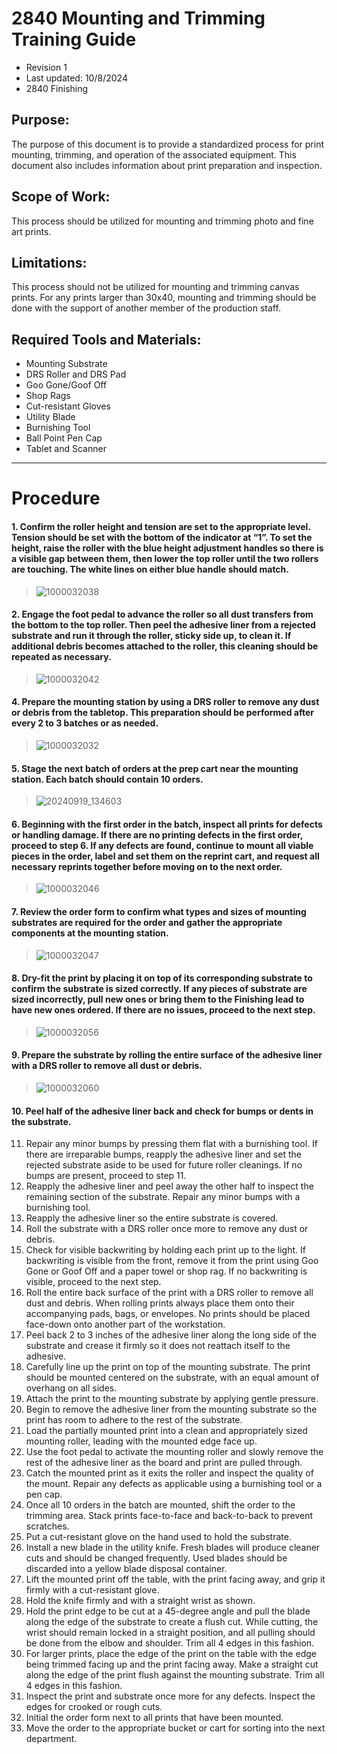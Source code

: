 # 2840 Mounting and Trimming Training Guide
- Revision 1
- Last updated: 10/8/2024
- 2840 Finishing

## Purpose:
The purpose of this document is to provide a standardized process for print mounting, trimming, and operation of the associated equipment.  This document also includes information about print preparation and inspection.

## Scope of Work:
This process should be utilized for mounting and trimming photo and fine art prints.

## Limitations:
This process should not be utilized for mounting and trimming canvas prints.  For any prints larger than 30x40, mounting and trimming should be done with the support of another member of the production staff.

## Required Tools and Materials:
- Mounting Substrate
- DRS Roller and DRS Pad
- Goo Gone/Goof Off
- Shop Rags
- Cut-resistant Gloves
- Utility Blade
- Burnishing Tool
- Ball Point Pen Cap
- Tablet and Scanner
---
# Procedure
#### 1.	Confirm the roller height and tension are set to the appropriate level.  Tension should be set with the bottom of the indicator at “1”.  To set the height, raise the roller with the blue height adjustment handles so there is a visible gap between them, then lower the top roller until the two rollers are touching.  The white lines on either blue handle should match.
>![1000032038](https://github.com/user-attachments/assets/530f7aa2-793d-4b8e-8eed-c1912898b0cc)

#### 2.	Engage the foot pedal to advance the roller so all dust transfers from the bottom to the top roller.  Then peel the adhesive liner from a rejected substrate and run it through the roller, sticky side up, to clean it.  If additional debris becomes attached to the roller, this cleaning should be repeated as necessary.
> ![1000032042](https://github.com/user-attachments/assets/b2fcaea7-233d-4757-990a-d97185254d16)

#### 4.  Prepare the mounting station by using a DRS roller to remove any dust or debris from the tabletop.  This preparation should be performed after every 2 to 3 batches or as needed.
> ![1000032032](https://github.com/user-attachments/assets/bc751daa-5973-4696-9348-051ee63ea42e)

#### 5.  Stage the next batch of orders at the prep cart near the mounting station. Each batch should contain 10 orders.
> ![20240919_134603](https://github.com/user-attachments/assets/46f5ef66-36f8-412c-acf9-1e72399e201c)

#### 6.	Beginning with the first order in the batch, inspect all prints for defects or handling damage.  If there are no printing defects in the first order, proceed to step 6.  If any defects are found, continue to mount all viable pieces in the order, label and set them on the reprint cart, and request all necessary reprints together before moving on to the next order.
> ![1000032046](https://github.com/user-attachments/assets/33fa0a65-7a63-4bcc-9ada-fe36ad4e73bb)

#### 7.	Review the order form to confirm what types and sizes of mounting substrates are required for the order and gather the appropriate components at the mounting station.
> ![1000032047](https://github.com/user-attachments/assets/26d2b55f-15f8-4d43-97b5-8ede43b70e4b)

#### 8.	Dry-fit the print by placing it on top of its corresponding substrate to confirm the substrate is sized correctly.  If any pieces of substrate are sized incorrectly, pull new ones or bring them to the Finishing lead to have new ones ordered.  If there are no issues, proceed to the next step.
> ![1000032056](https://github.com/user-attachments/assets/73c5aa00-7d06-4534-a8a5-3d6afd57d4bd)

#### 9.	Prepare the substrate by rolling the entire surface of the adhesive liner with a DRS roller to remove all dust or debris.
> ![1000032060](https://github.com/user-attachments/assets/c2f3a08a-da2a-408e-9b62-88a33d3f2fa3)

#### 10.	Peel half of the adhesive liner back and check for bumps or dents in the substrate.

11.	Repair any minor bumps by pressing them flat with a burnishing tool.  If there are irreparable bumps, reapply the adhesive liner and set the rejected substrate aside to be used for future roller cleanings.  If no bumps are present, proceed to step 11.
12.	Reapply the adhesive liner and peel away the other half to inspect the remaining section of the substrate.  Repair any minor bumps with a burnishing tool.
13.	Reapply the adhesive liner so the entire substrate is covered.
14.	Roll the substrate with a DRS roller once more to remove any dust or debris.
15.	Check for visible backwriting by holding each print up to the light.  If backwriting is visible from the front, remove it from the print using Goo Gone or Goof Off and a paper towel or shop rag.  If no backwriting is visible, proceed to the next step.
16.	Roll the entire back surface of the print with a DRS roller to remove all dust and debris.  When rolling prints always place them onto their accompanying pads, bags, or envelopes.  No prints should be placed face-down onto another part of the workstation.
17.	Peel back 2 to 3 inches of the adhesive liner along the long side of the substrate and crease it firmly so it does not reattach itself to the adhesive.
18.	Carefully line up the print on top of the mounting substrate.  The print should be mounted centered on the substrate, with an equal amount of overhang on all sides.
19.	Attach the print to the mounting substrate by applying gentle pressure.
20.	Begin to remove the adhesive liner from the mounting substrate so the print has room to adhere to the rest of the substrate.
21.	Load the partially mounted print into a clean and appropriately sized mounting roller, leading with the mounted edge face up.
22.	Use the foot pedal to activate the mounting roller and slowly remove the rest of the adhesive liner as the board and print are pulled through.
23.	Catch the mounted print as it exits the roller and inspect the quality of the mount.  Repair any defects as applicable using a burnishing tool or a pen cap.
24.	Once all 10 orders in the batch are mounted, shift the order to the trimming area.  Stack prints face-to-face and back-to-back to prevent scratches.
25.	Put a cut-resistant glove on the hand used to hold the substrate.
26.	Install a new blade in the utility knife.  Fresh blades will produce cleaner cuts and should be changed frequently.  Used blades should be discarded into a yellow blade disposal container.
27.	Lift the mounted print off the table, with the print facing away, and grip it firmly with a cut-resistant glove.
28.	Hold the knife firmly and with a straight wrist as shown.
29.	Hold the print edge to be cut at a 45-degree angle and pull the blade along the edge of the substrate to create a flush cut.  While cutting, the wrist should remain locked in a straight position, and all pulling should be done from the elbow and shoulder.  Trim all 4 edges in this fashion.
30.	For larger prints, place the edge of the print on the table with the edge being trimmed facing up and the print facing away.  Make a straight cut along the edge of the print flush against the mounting substrate.  Trim all 4 edges in this fashion.
31.	Inspect the print and substrate once more for any defects.  Inspect the edges for crooked or rough cuts.
32.	Initial the order form next to all prints that have been mounted.
33.	Move the order to the appropriate bucket or cart for sorting into the next department.
